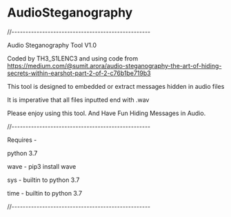 # AudioSteganography

//--------------------------------------------------
      
Audio Steganography Tool V1.0
              
Coded by TH3_S1LENC3 and using code from https://medium.com/@sumit.arora/audio-steganography-the-art-of-hiding-secrets-within-earshot-part-2-of-2-c76b1be719b3

This tool is designed to embedded or extract messages hidden in audio files
     
It is imperative that all files inputted end with .wav      
        
Please enjoy using this tool. And Have Fun Hiding Messages in Audio.

//--------------------------------------------------

Requires -
    
python 3.7
 
wave - pip3 install wave

sys - builtin to python 3.7

time - builtin to python 3.7
   
//--------------------------------------------------
